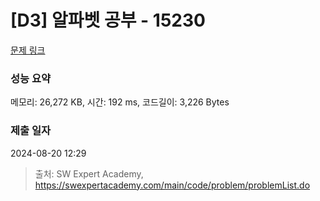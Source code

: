 # [D3] 알파벳 공부 - 15230 

[문제 링크](https://swexpertacademy.com/main/code/problem/problemDetail.do?contestProbId=AYLnMQT6vPADFATf) 

### 성능 요약

메모리: 26,272 KB, 시간: 192 ms, 코드길이: 3,226 Bytes

### 제출 일자

2024-08-20 12:29



> 출처: SW Expert Academy, https://swexpertacademy.com/main/code/problem/problemList.do